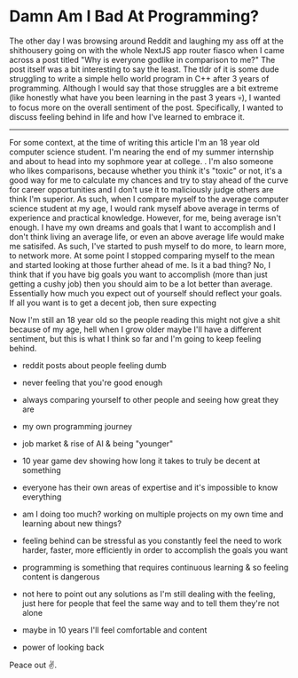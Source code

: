 # Damn Am I Bad At Programming?

The other day I was browsing around Reddit and laughing my ass off at the shithousery going on with the whole NextJS app router fiasco when I came across a post titled "Why is everyone godlike in comparison to me?" The post itself was a bit interesting to say the least. The tldr of it is some dude struggling to write a simple hello world program in C++ after 3 years of programming. Although I would say that those struggles are a bit extreme (like honestly what have you been learning in the past 3 years 💀), I wanted to focus more on the overall sentiment of the post. Specifically, I wanted to discuss feeling behind in life and how I've learned to embrace it.

---

For some context, at the time of writing this article I'm an 18 year old computer science student. I'm nearing the end of my summer internship and about to head into my sophmore year at college.
. I'm also someone who likes comparisons, because whether you think it's "toxic" or not, it's a good way for me to calculate my chances and try to stay ahead of the curve for career opportunities and I don't use it to maliciously judge others are think I'm superior. As such, when I compare myself to the average computer science student at my age, I would rank myself above average in terms of experience and practical knowledge. However, for me, being average isn't enough. I have my own dreams and goals that I want to accomplish and I don't think living an average life, or even an above average life would make me satisifed. As such, I've started to push myself to do more, to learn more, to network more. At some point I stopped comparing myself to the mean and started looking at those further ahead of me. Is it a bad thing? No, I think that if you have big goals you want to accomplish (more than just getting a cushy job) then you should aim to be a lot better than average. Essentially how much you expect out of yourself should reflect your goals. If all you want is to get a decent job, then sure expecting

Now I'm still an 18 year old so the people reading this might not give a shit because of my age, hell when I grow older maybe I'll have a different sentiment, but this is what I think so far and I'm going to keep feeling behind.

- reddit posts about people feeling dumb
- never feeling that you're good enough
- always comparing yourself to other people and seeing how great they are
- my own programming journey
- job market & rise of AI & being "younger"

- 10 year game dev showing how long it takes to truly be decent at something
- everyone has their own areas of expertise and it's impossible to know everything
- am I doing too much? working on multiple projects on my own time and learning about new things?

- feeling behind can be stressful as you constantly feel the need to work harder, faster, more efficiently in order to accomplish the goals you want
- programming is something that requires continuous learning & so feeling content is dangerous
- not here to point out any solutions as I'm still dealing with the feeling, just here for people that feel the same way and to tell them they're not alone
- maybe in 10 years I'll feel comfortable and content
- power of looking back

Peace out ✌️.

